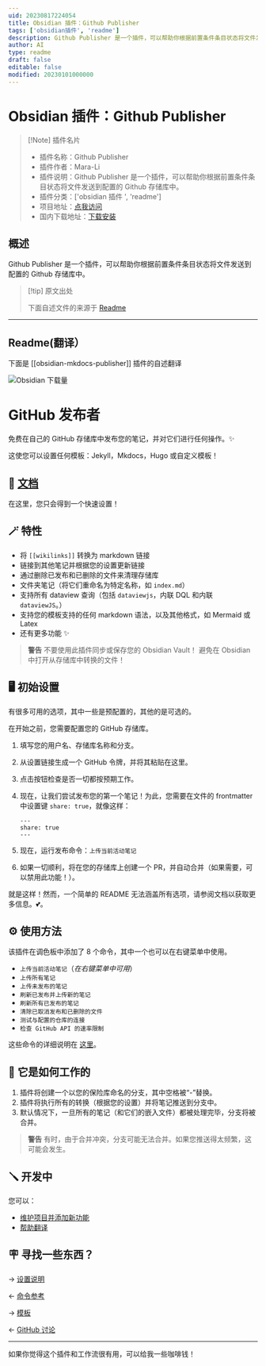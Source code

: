 ```yaml
---
uid: 20230817224054
title: Obsidian 插件：Github Publisher
tags: ['obsidian插件', 'readme']
description: Github Publisher 是一个插件，可以帮助你根据前置条件条目状态将文件发送到配置的Github存储库中。
author: AI
type: readme
draft: false
editable: false
modified: 20230101000000
---
```


# Obsidian 插件：Github Publisher

> [!Note] 插件名片
> - 插件名称：Github Publisher
> - 插件作者：Mara-Li
> - 插件说明：Github Publisher 是一个插件，可以帮助你根据前置条件条目状态将文件发送到配置的 Github 存储库中。
> - 插件分类：['obsidian 插件 ', 'readme']
> - 项目地址：[点我访问](https://github.com/ObsidianPublisher/obsidian-github-publisher)
> - 国内下载地址：[下载安装](https://pkmer.cn/products/plugin/pluginMarket/?obsidian-mkdocs-publisher)

## 概述

Github Publisher 是一个插件，可以帮助你根据前置条件条目状态将文件发送到配置的 Github 存储库中。

> [!tip] 原文出处
>
>下面自述文件的来源于 [Readme](https://ghproxy.net/https://raw.githubusercontent.com/ObsidianPublisher/obsidian-github-publisher/master/README.md)

---

## Readme(翻译）

下面是 [[obsidian-mkdocs-publisher]] 插件的自述翻译

![Obsidian 下载量](https://img.shields.io/badge/dynamic/json?logo=obsidian&color=%23483699&label=downloads&query=%24%5B%22obsidian-mkdocs-publisher%22%5D.downloads&url=https%3A%2F%2Fraw.githubusercontent.com%2Fobsidianmd%2Fobsidian-releases%2Fmaster%2Fcommunity-plugin-stats.json)

# GitHub 发布者

免费在自己的 GitHub 存储库中发布您的笔记，并对它们进行任何操作。✨

这使您可以设置任何模板：Jekyll，Mkdocs，Hugo 或自定义模板！

## 📑 [文档](https://obsidian-publisher.netlify.app/)

在这里，您只会得到一个快速设置！

## 🪄 特性

- 将 `[[wikilinks]]` 转换为 markdown 链接
- 链接到其他笔记并根据您的设置更新链接
- 通过删除已发布和已删除的文件来清理存储库
- 文件夹笔记（将它们重命名为特定名称，如 `index.md`）
- 支持所有 dataview 查询（包括 `dataviewjs`，内联 DQL 和内联 `dataviewJS`。）
- 支持您的模板支持的任何 markdown 语法，以及其他格式，如 Mermaid 或 Latex
- 还有更多功能 :sparkles:

> **警告**
> 不要使用此插件同步或保存您的 Obsidian Vault！
> 避免在 Obsidian 中打开从存储库中转换的文件！

## 🖥️ 初始设置

有很多可用的选项，其中一些是预配置的，其他的是可选的。

在开始之前，您需要配置您的 GitHub 存储库。

1. 填写您的用户名、存储库名称和分支。
2. 从设置链接生成一个 GitHub 令牌，并将其粘贴在这里。
3. 点击按钮检查是否一切都按预期工作。
4. 现在，让我们尝试发布您的第一个笔记！为此，您需要在文件的 frontmatter 中设置键 `share: true`，就像这样：

	```
	---
	share: true
	---
	```

5. 现在，运行发布命令：`上传当前活动笔记`
6. 如果一切顺利，将在您的存储库上创建一个 PR，并自动合并（如果需要，可以禁用此功能！）。

就是这样！然而，一个简单的 README 无法涵盖所有选项，请参阅文档以获取更多信息。💕。

## ⚙️ 使用方法

该插件在调色板中添加了 8 个命令，其中一个也可以在右键菜单中使用。

- `上传当前活动笔记`（*在右键菜单中可用*）
- `上传所有笔记`
- `上传未发布的笔记`
- `刷新已发布并上传新的笔记`
- `刷新所有已发布的笔记`
- `清除已取消发布和已删除的文件`
- `测试与配置的仓库的连接`
- `检查 GitHub API 的速率限制`

这些命令的详细说明在 [这里](https://github.com/ObsidianPublisher/obsidian-github-publisher/blob/master/docs/COMMANDS.md)。

## 🤖 它是如何工作的

1. 插件将创建一个以您的保险库命名的分支，其中空格被“-”替换。
2. 插件将执行所有的转换（根据您的设置）并将笔记推送到分支中。
3. 默认情况下，一旦所有的笔记（和它们的嵌入文件）都被处理完毕，分支将被合并。

> **警告**
> 有时，由于合并冲突，分支可能无法合并。如果您推送得太频繁，这可能会发生。

## 🪛 开发中

您可以：

- [维护项目并添加新功能](https://obsidian-publisher.netlify.app/github%20publisher/developping/#general)
- [帮助翻译](https://obsidian-publisher.netlify.app/github%20publisher/developping/#translation)

## 🪧 寻找一些东西？

→ [设置说明](https://obsidian-publisher.netlify.app/Github%20Publisher/Settings/)

← [命令参考](https://obsidian-publisher.netlify.app/Github%20Publisher/Commands)

→ [模板](https://obsidian-publisher.netlify.app/Mkdocs%20Template/)

← [GitHub 讨论](https://github.com/ObsidianPublisher/obsidian-github-publisher/discussions)

---

如果你觉得这个插件和工作流很有用，可以给我一些咖啡钱！<br>
